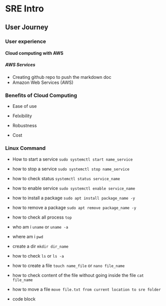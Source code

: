 # SRE Intro
## User Journey 
### User experience 
#### Cloud computing with AWS
##### AWS Services

- Creating github repo to push the markdown doc
- Amazon Web Services (AWS)
  
  
  
###  Benefits of Cloud Computing

- Ease of use
  
- Felxibility
   
- Robustness
  
- Cost
### Linux Command

- How to start a service `sudo systemctl start name_service`
- how to stop a service `sudo systemctl stop name_service`
- how to check status `systemctl status service_name`
- how to enable service `sudo systemctl enable service_name`
- how to install a package `sudo apt install package_name -y`
- how to remove a package `sudo apt remove package_name -y`
- how to check all process `top`
- who am i `uname` or `uname -a`
- where am i `pwd`
- create a dir `mkdir dir_name`
- how to check `ls` or `ls -a`
- how to create a file `touch name_file` or `nano file_name`
- how to check content of the file without going inside the file `cat file_name`

- how to move a file `move file.txt from current location to sre folder`






- code block
```bash


```